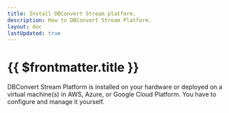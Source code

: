 ```yaml
---
title: Install DBConvert Stream platform.
description: How to DBConvert Stream Platform.
layout: doc
lastUpdated: true
---
```

# {{ $frontmatter.title }}


DBConvert Stream Platform is installed on your hardware or deployed on a virtual machine(s) in AWS, Azure, or Google Cloud Platform. You have to configure and manage it yourself.